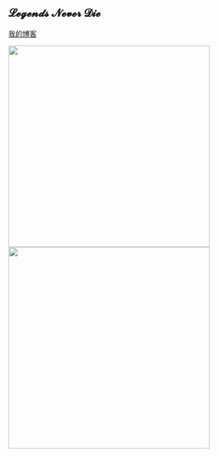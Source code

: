 ## 𝓛𝓮𝓰𝓮𝓷𝓭𝓼 𝓝𝓮𝓿𝓮𝓻 𝓓𝓲𝓮

<a href="https://mewhz.com">我的博客</a>

<a href="https://github.com/mewhz">
  <img src="https://github-readme-stats.vercel.app/api?username=mewhz&count_private=true&show_icons=true&locale=cn&hide_border=true&theme=dracula" width="400px" />
</a>
<a href="https://github.com/mewhz">
  <img src="https://github-readme-stats.vercel.app/api/top-langs/?username=mewhz&layout=compact&hide=html,css&count_private=true&hide_border=true" width="400px" />
</a>
